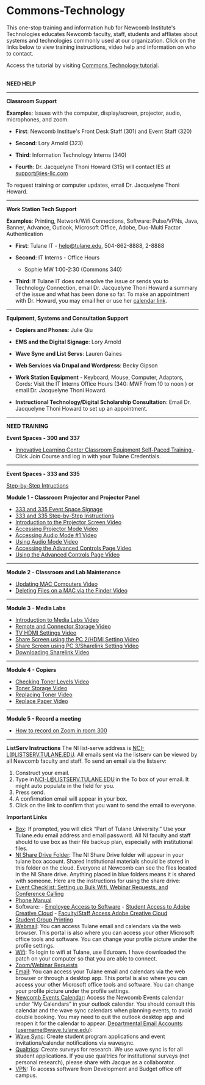 # Commons-Technology

This one-stop training and information hub for Newcomb Institute's Technologies educates Newcomb faculty, staff, students and affliates about systems and technologies commonly used at our organization. Click on the links below to view training instructions, video help and information on who to contact.  

Access the tutorial by visiting [Commons Technology tutorial](https://github.com/newcombtech/Technology-Lab/blob/main/Commons%20Technology/Commons-Technology.md). <br><br>

**NEED HELP**

-----------------------------------------------

**Classroom Support**

**Example**s: Issues with the computer, display/screen, projector, audio, microphones, and zoom. 

  - **First**: Newcomb Institue's Front Desk Staff (301) and Event Staff (320)

  - **Second**: Lory Arnold (323)

  - **Third**: Information Technology Interns (340)

  - **Fourth**: Dr. Jacquelyne Thoni Howard (315) will contact IES at support@ies-llc.com

To request training or computer updates, email Dr. Jacquelyne Thoni Howard.

-----------------------------------------------

**Work Station Tech Support**

**Examples**: Printing, Network/Wifi Connections, Software: Pulse/VPNs, Java, Banner, Advance, Outlook, Microsoft Office, Adobe, Duo-Multi Factor Authentication

  - **First**: Tulane IT - help@tulane.edu, 504-862-8888, 2-8888

  - **Second**: IT Interns - Office Hours 
      - Sophie MW 1:00-2:30 (Commons 340)
  
  - **Third**: If Tulane IT does not resolve the issue or sends you to Technology Connection, email Dr. Jacquelyne Thoni Howard a summary of the issue and what has been done so far. To make an appointment with Dr. Howard, you may email her or use her [calendar link](https://calendly.com/jhoward8/15min).

-----------------------------------------------
**Equipment, Systems and Consultation Support**

  - **Copiers and Phones**: Julie Qiu

  - **EMS and the Digital Signage**: Lory Arnold 

  - **Wave Sync and List Servs**: Lauren Gaines 

  - **Web Services via Drupal and Wordpress**: Becky Gipson 

  - **Work Station Equipment** - Keyboard, Mouse, Computer, Adaptors, Cords: Visit the IT Interns Office Hours (340: MWF from 10 to noon ) or email Dr. Jacquelyne Thoni Howard.  

  - **Instructional Technology/Digital Scholarship Consultation**: Email Dr. Jacquelyne Thoni Howard to set up an appointment. 

-----------------------------------------------
**NEED TRAINING**

**Event Spaces - 300 and 337**

- [Innovative Learning Center Classroom Equipment Self-Paced Training ](https://tulane.instructure.com/courses/2225638)- Click Join Course and log in with your Tulane Credentials. 

-----------------------------------------------

**Event Spaces - 333 and 335**

[Step-by-Step Intructions](https://github.com/newcombtech/Technology-Lab/blob/main/Commons%20Technology/Instructions/333_335%20Podium%20Instructions.pdf)

**Module 1 - Classroom Projector and Projector Panel**
- [333 and 335 Event Space Signage](https://github.com/newcombtech/Technology-Lab/blob/main/Commons%20Technology/Instructions/333_335%20Podium%20Instructions.pdf)
- [333 and 335 Step-by-Step Instructions](https://github.com/newcombtech/Technology-Lab/blob/main/Commons%20Technology/Instructions/333_335%20Podium%20StepbyStepInstructions.pdf)
- [Introduction to the Projector Screen Video](https://www.youtube.com/watch?v=HOtf2nPXvBw&list=PLpoK7n7xoqkH4Gw8xG-fIdtiGhOElgnjA&index=3)
- [Accessing Projector Mode Video](https://www.youtube.com/watch?v=vW_GwrrqAyk&list=PLpoK7n7xoqkH4Gw8xG-fIdtiGhOElgnjA&index=4)
- [Accessing Audio Mode #1 Video](https://www.youtube.com/watch?v=a6VWVLS9QUo&list=PLpoK7n7xoqkH4Gw8xG-fIdtiGhOElgnjA&index=5)
- [Using Audio Mode Video](https://www.youtube.com/watch?v=LS2wUYU9pv8&list=PLpoK7n7xoqkH4Gw8xG-fIdtiGhOElgnjA&index=6)
- [Accessing the Advanced Controls Page Video](https://www.youtube.com/watch?v=_RZT4DUAsaE&list=PLpoK7n7xoqkH4Gw8xG-fIdtiGhOElgnjA&index=8)
- [Using the Advanced Controls Page Video](https://www.youtube.com/watch?v=EmZxDav8rqA&list=PLpoK7n7xoqkH4Gw8xG-fIdtiGhOElgnjA&index=9)

-----------------------------------------------

**Module 2 - Classroom and Lab Maintenance**
- [Updating MAC Computers Video](https://www.youtube.com/watch?v=-oGst8Eltss&list=PLpoK7n7xoqkH4Gw8xG-fIdtiGhOElgnjA&index=12)
- [Deleting Files on a MAC via the Finder Video](https://www.youtube.com/watch?v=Hl6SibD85wg&list=PLpoK7n7xoqkH4Gw8xG-fIdtiGhOElgnjA&index=13)

-----------------------------------------------

**Module 3 - Media Labs**
- [Introduction to Media Labs Video](https://www.youtube.com/watch?v=aTGHNNYQXSU&list=PLpoK7n7xoqkH4Gw8xG-fIdtiGhOElgnjA&index=14)
- [Remote and Connector Storage Video](https://www.youtube.com/watch?v=mGd6leRxzYE&list=PLpoK7n7xoqkH4Gw8xG-fIdtiGhOElgnjA&index=15)
- [TV HDMI Settings Video](https://www.youtube.com/watch?v=iC1Oe_Sbg7Q&list=PLpoK7n7xoqkH4Gw8xG-fIdtiGhOElgnjA&index=16)
- [Share Screen using the PC 2/HDMI Setting Video](https://www.youtube.com/watch?v=_oS3o1c8UpU&list=PLpoK7n7xoqkH4Gw8xG-fIdtiGhOElgnjA&index=17)
- [Share Screen using PC 3/Sharelink Setting Video](https://www.youtube.com/watch?v=nrTtdw3f3mc&list=PLpoK7n7xoqkH4Gw8xG-fIdtiGhOElgnjA&index=18)
- [Downloading Sharelink Video](https://www.youtube.com/watch?v=SEfw0ts3gWk&list=PLpoK7n7xoqkH4Gw8xG-fIdtiGhOElgnjA&index=19)

-----------------------------------------------

**Module 4 - Copiers**
- [Checking Toner Levels Video](https://www.youtube.com/watch?v=yvNYvVEDSXg&list=PLpoK7n7xoqkH4Gw8xG-fIdtiGhOElgnjA&index=20)
- [Toner Storage Video](https://www.youtube.com/watch?v=DvZzBDAx_H8&list=PLpoK7n7xoqkH4Gw8xG-fIdtiGhOElgnjA&index=21)
- [Replacing Toner Video](https://www.youtube.com/watch?v=fyzKYoIR5Wc&list=PLpoK7n7xoqkH4Gw8xG-fIdtiGhOElgnjA&index=22)
- [Replace Paper Video](https://www.youtube.com/watch?v=7AAVVajvvrI&list=PLpoK7n7xoqkH4Gw8xG-fIdtiGhOElgnjA&index=23)

-----------------------------------------------
**Module 5 - Record a meeting**
- [How to record on Zoom in room 300](https://github.com/newcombtech/Technology-Lab/blob/main/Commons%20Technology/Instructions/How%20to%20record%20an%20in-person%20event%20using%20Zoom%20in%20room%20300.md)

-----------------------------------------------
**ListServ Instructions**
The NI list-serve address is NCI-L@LISTSERV.TULANE.EDU. All emails sent via the listserv can be viewed by all Newcomb faculty and staff. To send an email via the listserv:
  1) Construct your email. 
  2) Type in NCI-L@LISTSERV.TULANE.EDU in the To box of your email. It might auto populate in the field for you. 
  3) Press send.  
  4) A confirmation email will appear in your box.  
  5) Click on the link to confirm that you want to send the email to everyone.  

**Important Links**
- [Box](https://tulane.box.com): If prompted, you will click “Part of Tulane University.” Use your Tulane.edu email address and email password. All NI faculty and staff should to use box as their file backup plan, especially with institutional files. 
- [NI Share Drive Folder](https://github.com/newcombtech/Technology-Lab/blob/main/Commons%20Technology/Instructions/Share%20Drive%20Instructions.md): The NI Share Drive folder will appear in your tulane box account. Shared Institutional materials should be stored in this folder on the cloud. Everyone at Newcomb can see the files located in the NI Share drive. Anything placed in blue folders means it is shared with someone. Here are the instructions for using the share drive: 
- [Event Checklist: Setting up Bulk Wifi, Webinar Requests, and Conference Calling](https://tulane.box.com/s/njo3kc8nyrmdlsb48bi8u6kmc6p217o8)
- [Phone Manual](https://tulane.box.com/s/gwk9mytww8hhex77nyh0idbib6xc7ibn) 
- Software:
      - [Employee Access to Software](https://tulane.onthehub.com/WebStore/Welcome.aspx) 
      - [Student Access to Adobe Creative Cloud](appsanywhere.tulane.edu)
      - [Faculty/Staff Access Adobe Creative Cloud](https://it.tulane.edu/adobe-creative-cloud)
- [Student Group Printing](https://github.com/newcombtech/Technology-Lab/blob/main/Commons%20Technology/Instructions/Student%20Group%20Printing%20Procedures.md)
- [Webmail](https://outlook.com/tulane.edu): You can access Tulane email and calendars via the web browser. This portal is also where you can access your other Microsoft office tools and software. You can change your profile picture under the profile settings.
- [Wifi](https://it.tulane.edu/wifi): To login to wifi at Tulane, use Eduroam. I have downloaded the patch on your computer so that you are able to connect. 
- [Zoom/Webinar Requests](https://it.tulane.edu/zoom)
- [Email](https://outlook.com/tulane.edu): You can access your Tulane email and calendars via the web browser or through a desktop app. This portal is also where you can access your other Microsoft office tools and software. You can change your profile picture under the profile settings. 
- [Newcomb Events Calendar](https://tulane.box.com/s/ssggyo0mwsdj3i66kw3w4jqezx3ojd6z): Access the Newcomb Events calendar under “My Calendars” in your outlook calendar. You should consult this calendar and the wave sync calendars when planning events, to avoid double booking. You may need to quit the outlook desktop app and reopen it for the calendar to appear. 
[Departmental Email Accounts](http://outlook.com/wave.tulane.edu): (username@wave.tulane.edu): 
- [Wave Sync](https://tulane.campuslabs.com/engage/): Create student program applications and event invitations/calendar notifications via wavesync. 
- [Qualtrics](https://it.tulane.edu/qualtrics-survey-software): Create surveys for research. We use wave sync is for all student applications. If you use qualtrics for institutional surveys (not personal research), please share with Jacque as a collaborator. 
 - [VPN](https://it.tulane.edu/vpn-software): To access software from Development and Budget office off campus. 
